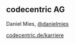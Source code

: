## codecentric AG

Daniel Mies, [@danielmies](https://twitter.com/danielmies)

[codecentric.de/karriere](https://www.codecentric.de/karriere)<!-- .element: class="fragment" -->
